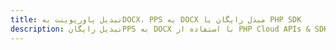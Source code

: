 ---title: تبدیل پاورپوینت بهDOCX، PPS به DOCX مبدل رایگان یا PHP SDKdescription: تبدیل رایگانPPS به DOCX با استفاده از PHP Cloud APIs & SDK. همچنین اسناد Microsoft PowerPoint را در Cloud ایجاد، ویرایش و رندر کنید.---